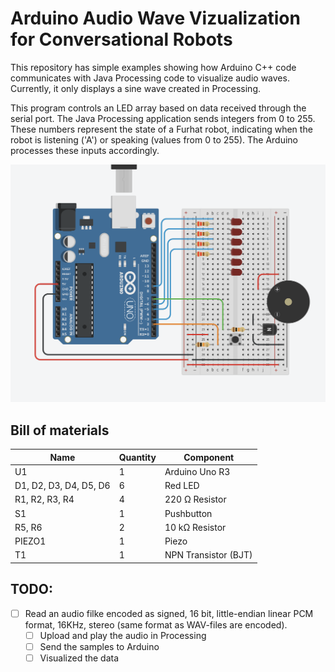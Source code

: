 # Arduino Audio Wave Vizualization for Conversational Robots

This repository has simple examples showing how Arduino C++ code communicates with Java Processing code to visualize audio waves. Currently, it only displays a sine wave created in Processing.

This program controls an LED array based on data received through the serial port. The Java Processing application sends integers from 0 to 255. These numbers represent the state of a Furhat robot, indicating when the robot is listening ('A') or speaking (values from 0 to 255). The Arduino processes these inputs accordingly.

![circuit](s_HRI_audio_wave_circuit.png)

## Bill of materials

| Name         | Quantity | Component                     |
|---------------|-----------|-------------------------------|
| U1            | 1         | Arduino Uno R3                |
| D1, D2, D3, D4, D5, D6 | 6 | Red LED                      |
| R1, R2, R3, R4 | 4        | 220 Ω Resistor                |
| S1            | 1         | Pushbutton                    |
| R5, R6        | 2         | 10 kΩ Resistor                |
| PIEZO1        | 1         | Piezo                         |
| T1            | 1         | NPN Transistor (BJT)          |


## TODO:
- [ ] Read an audio filke encoded as signed, 16 bit, little-endian linear PCM format, 16KHz, stereo (same format as WAV-files are encoded).
    - [ ] Upload and play the audio in Processing
    - [ ] Send the samples to Arduino
    - [ ] Visualized the data
